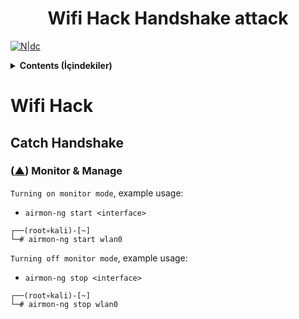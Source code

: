 <h1 align="center">Wifi Hack Handshake attack</h1>

[![N|dc](https://i.hizliresim.com/3vwdudh.png)](https://discord.gg/5sYSzWQJ3Z)

<details> 
 <summary><strong>Contents (İçindekiler)</strong></summary>
 <p>

* Monitor - Managed mod
  - [mon & man](#monman)
* Airmon-ng
  - [clear](#clear)
* Airodump-ng
  - [cd](#cd)
* Aireplay-ng
  - [pushd/popd](#pushd)

<br>
</details>

# Wifi Hack

## Catch Handshake

### ([▲](#top)) Monitor & Manage <a name="monman"></a>
`Turning on monitor mode`, example usage:
- `airmon-ng start <interface>`
```
┌──(root💀kali)-[~]
└─# airmon-ng start wlan0
```
`Turning off monitor mode`, example usage:
- `airmon-ng stop <interface>`
```
┌──(root💀kali)-[~]
└─# airmon-ng stop wlan0
```